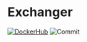 Exchanger
=============
[![DockerHub](https://img.shields.io/docker/pulls/thesinner/exchanger.svg)](https://hub.docker.com/r/thesinner/exchanger) ![Commit](https://img.shields.io/github/last-commit/thesinner/exchanger)
